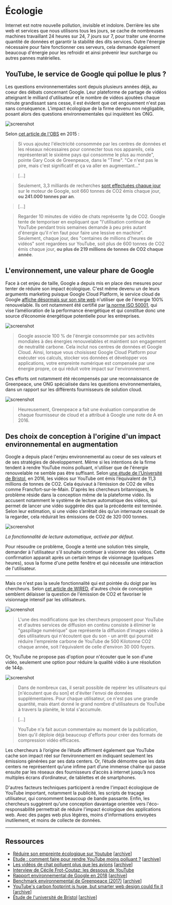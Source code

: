# Écologie

Internet est notre nouvelle pollution, invisible et indolore. Derrière les site web et services que nous utilisons tous les jours, se cache de nombreuses machines travaillant 24 heures sur 24, 7 jours sur 7, pour traiter une énorme quantité de données et garantir la stabilité des dits services. Outre l'énergie nécessaire pour faire fonctionner ces serveurs, cela demande également beaucoup d'énergie pour les refroidir et ainsi prévenir leur surcharge ou autres pannes matérielles.

## YouTube, le service de Google qui pollue le plus ?

Les questions environnementales sont depuis plusieurs années déjà, au coeur des débats concernant Google. Leur plateforme de partage de vidéos atteignant le milliard d'utilisateur et le nombre de vidéos ajoutées chaque minute grandissant sans cesse, il est évident que cet engouement n'est pas sans conséquence. L'impact écologique de la firme devenu non négligable, posant alors des questions environnementales qui inquiètent les ONG.

![screenshot](/images/screenshot_13.png)

Selon [cet article de l'OBS][3] en 2015 :

> Si vous ajoutez l'électricité consommée par les centres de données et les réseaux nécessaires pour connecter tous nos appareils, cela représenterait le sixième pays qui consomme le plus au monde", pointe Gary Cook de Greenpeace, dans le "Time". "Ce n'est pas le pire, mais c'est significatif et ça va aller en augmentant..."

> \[...]

> Seulement, 3,3 milliards de recherches [sont effectuées chaque jour](http://www.businessinsider.com/500m-things-google-has-never-heard-of-2013-5?IR=T) sur le moteur de Google, soit 660 tonnes de CO2 émis chaque jour, **ou 241.000 tonnes par an**.

> \[...]

> Regarder 10 minutes de vidéo de chats représente 1g de CO2. Google tente de temporiser en expliquant que "l'utilisation continue de YouTube pendant trois semaines demande à peu près autant d'énergie qu'il n'en faut pour faire une lessive en machine". Seulement, chaque jour, des "centaines de millions d'heures de vidéos" sont regardées sur YouTube, soit plus de 600 tonnes de CO2 émis chaque jour, **ou plus de 219 millions de tonnes de CO2 chaque année**.

## L'environnement, une valeur phare de Google

Face à cet enjeu de taille, Google a depuis mis en place des mesures pour tenter de réduire son impact écologique. C'est même devenu un de leurs arguments marketing puisque Google Cloud Platform, le service cloud de Google [affiche désormais sur son site web][7] n'utiliser que de l'énergie 100% renouvelable. Ils ont notamment été certifié par [la norme ISO 50001](https://en.wikipedia.org/wiki/ISO_50001), qui vise l’amélioration de la performance énergétique et qui constitue donc une source d’économie énergétique potentielle pour les entreprises.

![screenshot](/images/screenshot_14.png)

> Google associe 100 % de l'énergie consommée par ses activités mondiales à des énergies renouvelables et maintient son engagement de neutralité carbone. Cela inclut nos centres de données et Google Cloud. Ainsi, lorsque vous choisissez Google Cloud Platform pour exécuter vos calculs, stocker vos données et développer vos applications, votre empreinte numérique est compensée par une énergie propre, ce qui réduit votre impact sur l'environnement.

Ces efforts ont notamment été récompensés par une reconnaissance de Greenpeace, une ONG spécialisée dans les questions environnementales, dans un rapport sur les différents fournisseurs de solution cloud.

![screenshot](/images/screenshot_18.png)

> Heureusement, Greenpeace a fait une évaluation comparative de chaque fournisseur de cloud et a attribué à Google une note de A en 2016.

## Des choix de conception à l'origine d'un impact environnemental en augmentation

Google a depuis placé l'enjeu environnemental au coeur de ses valeurs et de ses stratégies de développement. Même si les intentions de la firme tendent à rendre YouTube moins polluant, n'utiliser que de l'énergie renouvelable ne semble pas être suffisant. Selon [une étude de l’Université de Bristol][8], en 2016, les vidéos sur YouTube ont émis l’équivalent de 11,3 millions de tonnes de CO2. Cela équivaut à l’émission de CO2 de villes comme Francfort-sur-le-Main. D'après les chercheurs britanniques, le problème réside dans la conception même de la plateforme vidéo. Ils accusent notamment le système de lecture automatique des vidéos, qui permet de lancer une vidéo suggérée dès que la précédente est terminée. Selon leur estimation, si une vidéo s’arrêtait dès qu’un internaute cessait de la regarder, cela réduirait les émissions de CO2 de 320 000 tonnes.

![screenshot](/images/screenshot_15.png)

_La fonctionnalité de lecture automatique, activée par défaut._

Pour résoudre ce problème, Google a tenté une solution très simple, demander à l'utilisateur s'il souhaite continuer à visionner des vidéos. Cette confirmation apparait après un certain temps de visionnage (quelques heures), sous la forme d'une petite fenêtre et qui nécessite une intéraction de l'utilisateur.

* * *

Mais ce n'est pas la seule fonctionnalité qui est pointée du doigt par les chercheurs. Selon [cet article de WIRED][9], d'autres choix de conception semblent délaisser la question de l'émission de CO2 et favoriser le visionnage intensif par les utilisateurs.

![screenshot](/images/screenshot_17.png)

> L'une des modifications que les chercheurs proposent pour YouTube et d'autres services de diffusion en continu consiste à éliminer le "gaspillage numérique" que représente la diffusion d'images vidéo à des utilisateurs qui n'écoutent que du son - un arrêt qui pourrait réduire l'empreinte carbone de YouTube de 500 Kilotonne CO2 chaque année, soit l'équivalent de celle d'environ 30 000 foyers.

Or, YouTube ne propose pas d'option pour n'écouter que le son d'une vidéo, seulement une option pour réduire la qualité vidéo à une résolution de 144p.

![screenshot](/images/screenshot_16.png)

> Dans de nombreux cas, il serait possible de repérer les utilisateurs qui \[n'écoutent que du son] et d'éviter l'envoi de données supplémentaires. Pour chaque utilisateur, ce n'est pas une grande quantité, mais étant donné le grand nombre d'utilisateurs de YouTube à travers la planète, le total s'accumule.

> \[...]

> YouTube n'a fait aucun commentaire au moment de la publication, bien qu'il déploie déjà beaucoup d'efforts pour créer des formats de compression vidéo efficaces.

Les chercheurs à l’origine de l’étude affirment également que YouTube cache son impact réel sur l’environnement en indiquant seulement les émissions générées par ses data centers. Or, l’étude démontre que les data centers ne représentent qu’une infime part d’une immense chaîne qui passe ensuite par les réseaux des fournisseurs d’accès à internet jusqu’à nos multiples écrans d’ordinateur, de tablettes et de smartphones.

D'autres facteurs techniques participent à rendre l'impact écologique de YouTube important, notamment la publicité, les scripts de traçage utilisateur, qui consomment beaucoup de bande passante. Enfin, les chercheurs suggèrent qu'une conception davantage orientée vers l'éco-responsabilité permettrait de réduire l'impact écologique des applications web. Avec des pages web plus légères, moins d'informations envoyées inutilement, et moins de collecte de données.

* * *

## Ressources

-   [Réduire son empreinte écologique sur Youtube][1] \[[archive][1_archive]]
-   [Etude : comment faire pour rendre YouTube moins polluant ?][2] \[[archive][2_archive]]
-   [Les vidéos de chat polluent plus que les avions][3] \[[archive][3_archive]]
-   [Interview de Cécile Frot-Coutaz: les dessous de YouTube][4]
-   [Rapport environnemental de Google en 2018][5] \[[archive][5_archive]]
-   [Benchmark environnemental de Greenpeace (2017)][6] \[[archive][6_archive]]
-   [YouTube's carbon footprint is huge, but smarter web design could fix it][9] \[[archive][9_archive]]
-   [Étude de l'université de Bristol][8] \[[archive][8_archive]]

[1]: https://www.francemusique.fr/emissions/musique-connectee/reduire-son-empreinte-ecologique-sur-youtube-72015

[1_archive]: https://web.archive.org/web/20190516112326/https://www.francemusique.fr/emissions/musique-connectee/reduire-son-empreinte-ecologique-sur-youtube-72015

[2]: https://www.ladn.eu/adn-business/news-business/actualites-media/etude-reduire-empreinte-carbone-youtube/

[2_archive]: https://web.archive.org/web/20200418140547/https://www.ladn.eu/adn-business/news-business/actualites-media/etude-reduire-empreinte-carbone-youtube/

[3]: https://www.nouvelobs.com/les-internets/20150930.OBS6808/les-videos-de-chat-polluent-plus-que-les-avions.html

[3_archive]: https://web.archive.org/web/20190902231138/https://www.nouvelobs.com/les-internets/20150930.OBS6808/les-videos-de-chat-polluent-plus-que-les-avions.html

[4]: https://www.youtube.com/watch?v=M3QwH6h9lTc

[5]: https://storage.googleapis.com/gweb-sustainability.appspot.com/pdf/Google_2018-Environmental-Report.pdf

[5_archive]: https://storage.googleapis.com/gweb-sustainability.appspot.com/pdf/Google_2018-Environmental-Report.pdf

[6]: https://www.greenpeace.org/international/publication/6826/clicking-clean-2017/

[6_archive]: https://www.greenpeace.org/international/publication/6826/clicking-clean-2017/

[7]: https://cloud.google.com/sustainability

[8]: https://www.bristol.ac.uk/news/2019/may/rethinking-digital-service-design-.html

[8_archive]: https://www.bristol.ac.uk/news/2019/may/rethinking-digital-service-design-.html

[9]: https://www.wired.co.uk/article/youtube-digital-waste-interaction-design

[9_archive]: https://www.wired.co.uk/article/youtube-digital-waste-interaction-design
